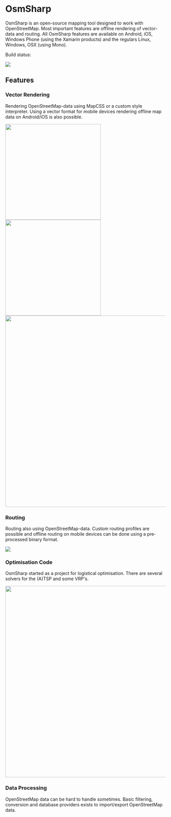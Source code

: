 OsmSharp
========

OsmSharp is an open-source mapping tool designed to work with OpenStreetMap. Most important features are offline rendering of vector-data and routing. All OsmSharp features are available on Android, iOS, Windows Phone (using the Xamarin products) and the regulars Linux, Windows, OSX (using Mono).

Build status:

<img src="http://build.osmsharp.com:8080/app/rest/builds/buildType:(id:bt16)/statusIcon"/>

Features
--------

### Vector Rendering
Rendering OpenStreetMap-data using MapCSS or a custom style interpreter. Using a vector format for mobile devices rendering offline map data on Android/iOS is also possible.

<p>
	<img src="http://osmsharp.com/sites/default/files/iphone_screenshot1.png" width="300"/><img src="http://osmsharp.com/sites/default/files/iphone_screenshot2.png" width="300"/>
	<img src="http://osmsharp.com/sites/default/files/mapscreenshot3.png" width="600"/>
</p>

### Routing
Routing also using OpenStreetMap-data. Custom routing profiles are possible and offline routing on mobile devices can be done using a pre-processed binary format.

<p>
	<img src="http://osmsharp.com/sites/default/files/error_correction_dykstra.png"/>
</p>

### Optimisation Code
OsmSharp started as a project for logistical optimisation. There are several solvers for the (A)TSP and some VRP's.

<p>
	<img src="http://osmsharp.com/sites/default/files/optimization.png" width="600"/>
</p>

### Data Processing
OpenStreetMap data can be hard to handle sometimes. Basic filtering, conversion and database providers exists to import/export OpenStreetMap data.
